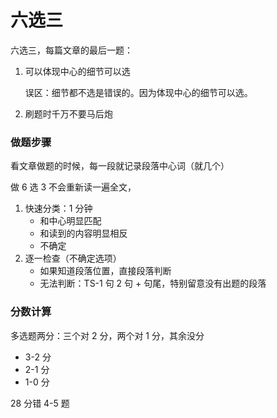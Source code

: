 # 六选三

六选三，每篇文章的最后一题：

1. 可以体现中心的细节可以选

   误区：细节都不选是错误的。因为体现中心的细节可以选。

2. 刷题时千万不要马后炮

### 做题步骤

看文章做题的时候，每一段就记录段落中心词（就几个）

做 6 选 3 不会重新读一遍全文，

1. 快速分类：1 分钟
   - 和中心明显匹配
   - 和读到的内容明显相反
   - 不确定
2. 逐一检查（不确定选项）
   - 如果知道段落位置，直接段落判断
   - 无法判断：TS-1 句 2 句 + 句尾，特别留意没有出题的段落

### 分数计算

多选题两分：三个对 2 分，两个对 1 分，其余没分

- 3-2 分
- 2-1 分
- 1-0 分

28 分错 4-5 题
